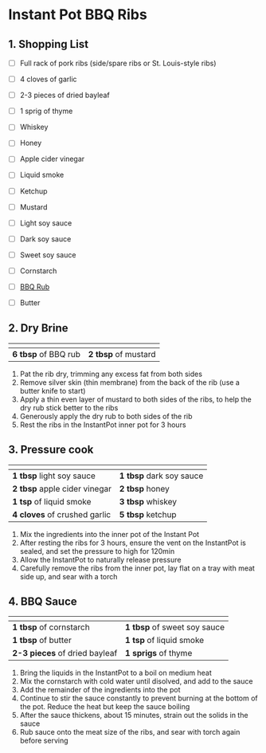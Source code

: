 # Instant Pot BBQ Ribs

## 1. Shopping List
- [ ] Full rack of pork ribs (side/spare ribs or St. Louis-style ribs)
- [ ] 4 cloves of garlic
- [ ] 2-3 pieces of dried bayleaf
- [ ] 1 sprig of thyme
- [ ] Whiskey
- [ ] Honey
- [ ] Apple cider vinegar
- [ ] Liquid smoke
- [ ] Ketchup
- [ ] Mustard
- [ ] Light soy sauce
- [ ] Dark soy sauce
- [ ] Sweet soy sauce
- [ ] Cornstarch
- [ ] [BBQ Rub][1]
- [ ] Butter


## 2. Dry Brine
|<!-- -->|<!-- -->|
|---|---|
| **6 tbsp** of BBQ rub | **2 tbsp** of mustard |

1. Pat the rib dry, trimming any excess fat from both sides
2. Remove silver skin (thin membrane) from the back of the rib (use a butter knife to start)
3. Apply a thin even layer of mustard to both sides of the ribs, to help the dry rub stick better to the ribs
4. Generously apply the dry rub to both sides of the rib
5. Rest the ribs in the InstantPot inner pot for 3 hours

## 3. Pressure cook
|<!-- -->|<!-- -->|
|---|---|
| **1 tbsp** light soy sauce | **1 tbsp** dark soy sauce |
| **2 tbsp** apple cider vinegar | **2 tbsp** honey |
| **1 tsp** of liquid smoke | **3 tbsp** whiskey |
| **4 cloves** of crushed garlic | **5 tbsp** ketchup |

1. Mix the ingredients into the inner pot of the Instant Pot
2. After resting the ribs for 3 hours, ensure the vent on the InstantPot is sealed, and set the pressure to high for 120min
3. Allow the InstantPot to naturally release pressure
4. Carefully remove the ribs from the inner pot, lay flat on a tray with meat side up, and sear with a torch

## 4. BBQ Sauce
|<!-- -->|<!-- -->|
|---|---|
| **1 tbsp** of cornstarch | **1 tbsp** of sweet soy sauce |
| **1 tbsp** of butter | **1 tsp** of liquid smoke |
| **2-3 pieces** of dried bayleaf | **1 sprigs** of thyme |

1. Bring the liquids in the InstantPot to a boil on medium heat
2. Mix the cornstarch with cold water until disolved, and add to the sauce
3. Add the remainder of the ingredients into the pot
4. Continue to stir the sauce constantly to prevent burning at the bottom of the pot. Reduce the heat but keep the sauce boiling
5. After the sauce thickens, about 15 minutes, strain out the solids in the sauce
6. Rub sauce onto the meat size of the ribs, and sear with torch again before serving


[1]: https://github.com/nanotalks/recipes/blob/master/Spices%20and%20Sauces/BBQ%20Rub.md